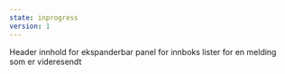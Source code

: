 ```yaml
---
state: inprogress
version: 1
---
```


Header innhold for ekspanderbar panel for innboks lister for en melding som er videresendt